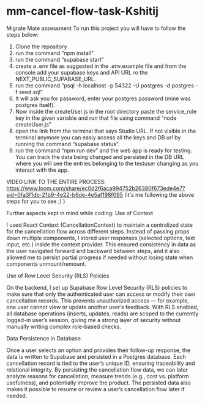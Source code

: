 # mm-cancel-flow-task-Kshitij
Migrate Mate assessment 
To run this project you will have to follow the steps below:

1. Clone the repository
2. run the command “npm install”
3. run the command “supabase start”
4. create a .env file as suggested in the .env.example file and from the console add your supabase keys and API URL ro the NEXT_PUBLIC_SUPABASE_URL.
5. run the command “psql -h localhost -p 54322 -U postgres -d postgres -f seed.sql”
6. It will ask you for password, enter your postgres password (mine was postgres itself).
7. Now inside the createUser.js in the root directory paste the service_role key in the given variable and run that file using command “node createUser.js”
8. open the link from the terminal that says Studio URL.
If not visible in the terminal anymore you can easiy access all the keys and DB url by running the command “supabase status”.
9. run the command “npm run dev” and the web app is ready for testing. You can track the data being changed and persisted in the DB URL where you will see the entries belonging to the testuser changing as you interact with the app.

VIDEO LINK TO THE ENTIRE PROCESS:
https://www.loom.com/share/ec0d2f6aca994752b26380f673ede4e7?sid=0fa3f1db-21b9-4e22-b6de-4e5af198f095
(it's me following the above steps for you to see ;) )

Further aspects kept in mind while coding:
Use of Context

I used React Context (CancellationContext) to maintain a centralized state for the cancellation flow across different steps. Instead of passing props down multiple components, I stored user responses (selected options, text input, etc.) inside the context provider. This ensured consistency in data as the user navigated forward and backward between steps, and it also allowed me to persist partial progress if needed without losing state when components unmount/remount.

Use of Row Level Security (RLS) Policies

On the backend, I set up Supabase Row Level Security (RLS) policies to make sure that only the authenticated user can access or modify their own cancellation records. This prevents unauthorized access — for example, one user cannot view or update another user’s feedback. With RLS enabled, all database operations (inserts, updates, reads) are scoped to the currently logged-in user’s session, giving me a strong layer of security without manually writing complex role-based checks.

Data Persistence in Database

Once a user selects an option and provides their follow-up response, the data is written to Supabase and persisted in a Postgres database. Each cancellation record is tied to the user’s unique ID, ensuring traceability and relational integrity. By persisting the cancellation flow data, we can later analyze reasons for cancellation, measure trends (e.g., cost vs. platform usefulness), and potentially improve the product. The persisted data also makes it possible to resume or review a user’s cancellation flow later if needed.
